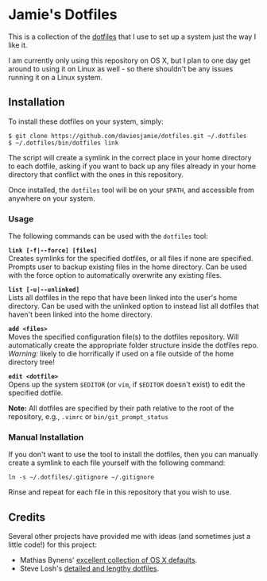 # Jamie's Dotfiles

This is a collection of the [dotfiles](http://dotfiles.github.io/) that I use to set up a system just the way I like it.

I am currently only using this repository on OS X, but I plan to one day get around to using it on Linux as well - so there shouldn't be any issues running it on a Linux system.

## Installation

To install these dotfiles on your system, simply:

```
$ git clone https://github.com/daviesjamie/dotfiles.git ~/.dotfiles
$ ~/.dotfiles/bin/dotfiles link
```

The script will create a symlink in the correct place in your home directory to each dotfile, asking if you want to back up any files already in your home directory that conflict with the ones in this repository.

Once installed, the `dotfiles` tool will be on your `$PATH`, and accessible from anywhere on your system.

### Usage
The following commands can be used with the `dotfiles` tool:

**`link [-f|--force] [files]`**<br />
Creates symlinks for the specified dotfiles, or all files if none are specified. Prompts user to backup existing files in the home directory. Can be used with the force option to automatically overwrite any existing files.

**`list [-u|--unlinked]`**<br />
Lists all dotfiles in the repo that have been linked into the user's home directory. Can be used with the unlinked option to instead list all dotfiles that haven't been linked into the home directory.

**`add <files>`**<br />
Moves the specified configuration file(s) to the dotfiles repository. Will automatically create the appropriate folder structure inside the dotfiles repo. *Warning:* likely to die horrifically if used on a file outside of the home directory tree!

**`edit <dotfile>`**<br />
Opens up the system `$EDITOR` (or `vim`, if `$EDITOR` doesn't exist) to edit the specified dotfile.

**Note:** All dotfiles are specified by their path relative to the root of the repository, e.g., `.vimrc` or `bin/git_prompt_status`

### Manual Installation

If you don't want to use the tool to install the dotfiles, then you can
manually create a symlink to each file yourself with the following command:

```
ln -s ~/.dotfiles/.gitignore ~/.gitignore
```

Rinse and repeat for each file in this repository that you wish to use.

## Credits

Several other projects have provided me with ideas (and sometimes just a little
code!) for this project:
 - Mathias Bynens' [excellent collection of OS
   X defaults](https://github.com/mathiasbynens/dotfiles/blob/master/.osx).
 - Steve Losh's [detailed and lengthy
   dotfiles](https://bitbucket.org/sjl/dotfiles).

